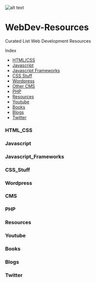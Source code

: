 

![alt text](https://www.internetcreation.net/wp-content/uploads/2015/04/banner-web-development.png)

# WebDev-Resources
Curated List Web Development Resources

Index

* [HTML/CSS](#html_css)  
* [Javascript](#javascript)
* [Javascript Frameworks](#javascript_frameworks)
* [CSS Stuff](#css_stuff)  
* [Wordpress](#wordpress)
* [Other CMS](#cms)
* [PHP](#php)  
* [Resources](#resources)
* [Youtube](#youtube)
* [Books](#books)
* [Blogs](#blogs)
* [Twitter](#twitter)

### HTML_CSS
### Javascript
### Javascript_Frameworks
### CSS_Stuff
### Wordpress
### CMS
### PHP
### Resources
### Youtube
### Books
### Blogs
### Twitter